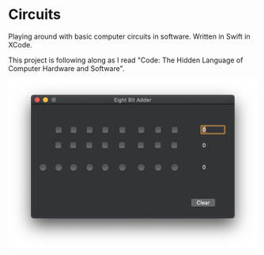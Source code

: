 # Circuits
Playing around with basic computer circuits in software. Written in Swift in XCode.

This project is following along as I read "Code: The Hidden Language of Computer Hardware and Software".

<p align="center">
<img src="readme-assets/EightBitAdder.png" alt="EightBitAdder">
</p>
